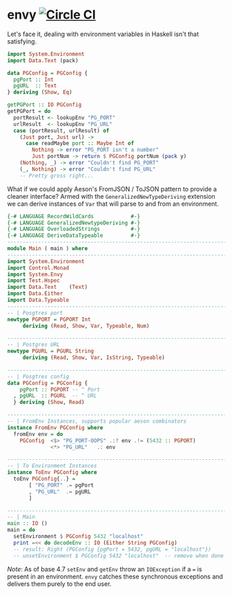 envy [![Circle CI](https://circleci.com/gh/dmjio/envy.svg?style=svg)](https://circleci.com/gh/dmjio/envy)
===================
Let's face it, dealing with environment variables in Haskell isn't that satisfying.

```haskell
import System.Environment
import Data.Text (pack)

data PGConfig = PGConfig {
  pgPort :: Int
  pgURL  :: Text
} deriving (Show, Eq)

getPGPort :: IO PGConfig
getPGPort = do
  portResult <- lookupEnv "PG_PORT"
  urlResult  <- lookupEnv "PG_URL"
  case (portResult, urlResult) of
    (Just port, Just url) ->
      case readMaybe port :: Maybe Int of
        Nothing -> error "PG_PORT isn't a number"
        Just portNum -> return $ PGConfig portNum (pack y)
    (Nothing, _) -> error "Couldn't find PG_PORT"    
    (_, Nothing) -> error "Couldn't find PG_URL"    
    -- Pretty gross right...
```
What if we could apply Aeson's FromJSON / ToJSON pattern to provide a cleaner interface? Armed with the `GeneralizedNewTypeDeriving` extension we can derive instances of `Var` that will parse to and from an environment.

```haskell
{-# LANGUAGE RecordWildCards            #-}
{-# LANGUAGE GeneralizedNewtypeDeriving #-}
{-# LANGUAGE OverloadedStrings          #-}
{-# LANGUAGE DeriveDataTypeable         #-}
------------------------------------------------------------------------------
module Main ( main ) where
------------------------------------------------------------------------------
import System.Environment
import Control.Monad
import System.Envy
import Test.Hspec
import Data.Text    (Text)
import Data.Either
import Data.Typeable
------------------------------------------------------------------------------
-- | Posgtres port
newtype PGPORT = PGPORT Int
     deriving (Read, Show, Var, Typeable, Num)

------------------------------------------------------------------------------
-- | Postgres URL
newtype PGURL = PGURL String
     deriving (Read, Show, Var, IsString, Typeable)

------------------------------------------------------------------------------
-- | Posgtres config
data PGConfig = PGConfig {
    pgPort :: PGPORT -- ^ Port 
  , pgURL  :: PGURL  -- ^ URL
  } deriving (Show, Read)

------------------------------------------------------------------------------
-- | FromEnv Instances, supports popular aeson combinators
instance FromEnv PGConfig where
  fromEnv env = do
    PGConfig  <$> "PG_PORT-OOPS" .:? env .!= (5432 :: PGPORT)
              <*> "PG_URL"   .: env

------------------------------------------------------------------------------
-- | To Environment Instances
instance ToEnv PGConfig where
  toEnv PGConfig{..} =
       [ "PG_PORT" .= pgPort
       , "PG_URL"  .= pgURL
       ]

------------------------------------------------------------------------------
-- | Main
main :: IO ()
main = do 
  setEnvironment $ PGConfig 5432 "localhost" 
  print =<< do decodeEnv :: IO (Either String PGConfig) 
  -- result: Right (PGConfig {pgPort = 5432, pgURL = "localhost"})
  -- unsetEnvironment $ PGConfig 5432 "localhost"  -- remove when done
```

*Note*: As of base 4.7 `setEnv` and `getEnv` throw an `IOException` if a `=` is present in an environment. `envy` catches these synchronous exceptions and delivers them
purely to the end user.

